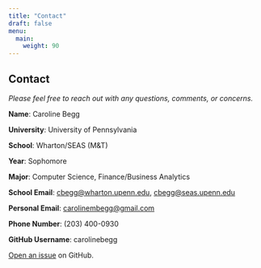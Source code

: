 ```yaml
---
title: "Contact"
draft: false
menu:
  main:
    weight: 90
---
```


## Contact

*Please feel free to reach out with any questions, comments, or concerns.*

**Name**: Caroline Begg

**University**: University of Pennsylvania

**School**: Wharton/SEAS (M&T)

**Year**: Sophomore

**Major**: Computer Science, Finance/Business Analytics

**School Email**: <cbegg@wharton.upenn.edu>, <cbegg@seas.upenn.edu>

**Personal Email**: <carolinembegg@gmail.com>

**Phone Number**: (203) 400-0930

**GitHub Username**: carolinebegg

[Open an issue](https://github.com/carolinebegg/hugo-mock-landing-page-domain-name/issues/new) on GitHub.